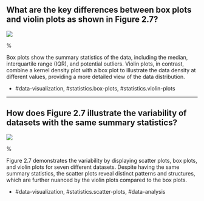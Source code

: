 ## What are the key differences between box plots and violin plots as shown in Figure 2.7?

![](https://cdn.mathpix.com/cropped/2024_06_13_bc2b90831f76956b6fc5g-1.jpg?height=523&width=1533&top_left_y=193&top_left_x=264)

%

Box plots show the summary statistics of the data, including the median, interquartile range (IQR), and potential outliers. Violin plots, in contrast, combine a kernel density plot with a box plot to illustrate the data density at different values, providing a more detailed view of the data distribution.

- #data-visualization, #statistics.box-plots, #statistics.violin-plots

---

## How does Figure 2.7 illustrate the variability of datasets with the same summary statistics?

![](https://cdn.mathpix.com/cropped/2024_06_13_bc2b90831f76956b6fc5g-1.jpg?height=523&width=1533&top_left_y=193&top_left_x=264)

%

Figure 2.7 demonstrates the variability by displaying scatter plots, box plots, and violin plots for seven different datasets. Despite having the same summary statistics, the scatter plots reveal distinct patterns and structures, which are further nuanced by the violin plots compared to the box plots.

- #data-visualization, #statistics.scatter-plots, #data-analysis